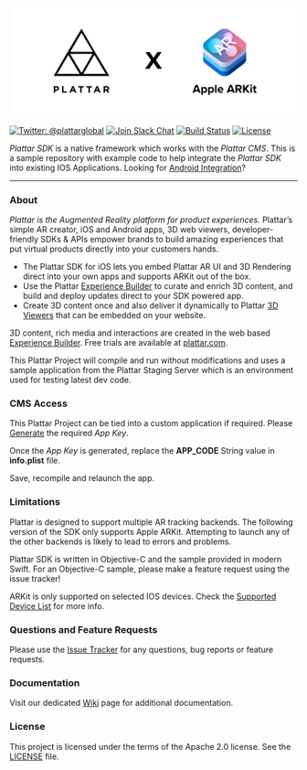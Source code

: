 <h3 align="center">
  <a href="https://www.plattar.com/">
    <img src="Graphics/icon.png?raw=true" alt="Plattar Logo" width="500">
  </a>
</h3>

[![Twitter: @plattarglobal](https://img.shields.io/badge/contact-@plattarglobal-blue.svg?style=flat)](https://twitter.com/plattarglobal)
[![Join Slack Chat](https://img.shields.io/badge/chat-slack-orange.svg?style=flat)](https://join.slack.com/t/plattar-public/shared_invite/enQtMzkyNjIxOTM1NjE4LTNkZmRiNWRkOTQ2MWQ4MTRlYTgyY2U0MGQxNjkyYzQ3MTc0NDAyZjE3MmU4MzRjNWQzYWM0NDA4YzRhNDBmNzA)
[![Build Status](https://circleci.com/gh/Plattar/app-ios/tree/master.svg?style=shield&circle-token=97c07a9936d6d90ed3b7725c3a5fa5c4c905a58f)](https://www.plattar.com)
[![License](https://img.shields.io/badge/license-Apache%202.0-blue.svg?style=flat)](LICENSE)

_Plattar SDK_ is a native framework which works with the _Plattar CMS_. This is a sample repository with example code to help integrate the _Plattar SDK_ into existing IOS Applications. Looking for [Android Integration](https://github.com/Plattar/PlattarSDK-Android-Public)?

***

### About

_Plattar is the Augmented Reality platform for product experiences._ Plattar’s simple AR creator, iOS and Android apps, 3D web viewers, developer-friendly SDKs & APIs empower brands to build amazing experiences that put virtual products directly into your customers hands.

- The Plattar SDK for iOS lets you embed Plattar AR UI and 3D Rendering direct into your own apps and supports ARKit out of the box.
- Use the Plattar [Experience Builder](https://www.plattar.com/) to curate and enrich 3D content, and build and deploy updates direct to your SDK powered app.
- Create 3D content once and also deliver it dynamically to Plattar [3D Viewers](https://www.plattar.com/product) that can be embedded on your website.

3D content, rich media and interactions are created in the web based [Experience Builder](https://www.plattar.com/). Free trials are available at [plattar.com](https://www.plattar.com/).

This Plattar Project will compile and run without modifications and uses a sample application from the Plattar Staging Server which is an environment used for testing latest dev code.

### CMS Access

This Plattar Project can be tied into a custom application if required. Please [Generate](https://github.com/Plattar/PlattarSDK-Android-Public/wiki/Generating-App-Key) the required _App Key_.

Once the _App Key_ is generated, replace the **APP_CODE** String value in **info.plist** file.

Save, recompile and relaunch the app.

### Limitations

Plattar is designed to support multiple AR tracking backends. The following version of the SDK only supports Apple ARKit. Attempting to launch any of the other backends is likely to lead to errors and problems.

Plattar SDK is written in Objective-C and the sample provided in modern Swift. For an Objective-C sample, please make a feature request using the issue tracker!

ARKit is only supported on selected IOS devices. Check the [Supported Device List](https://www.apple.com/au/ios/augmented-reality) for more info.

### Questions and Feature Requests

Please use the [Issue Tracker](https://github.com/Plattar/PlattarSDK-IOS-Public/issues) for any questions, bug reports or feature requests.

### Documentation

Visit our dedicated [Wiki](https://github.com/Plattar/PlattarSDK-IOS-Public/wiki) page for additional documentation.

### License

This project is licensed under the terms of the Apache 2.0 license. See the [LICENSE](LICENSE) file.

